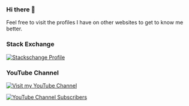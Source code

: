 ### Hi there 👋

Feel free to visit the profiles I have on other websites to get to know me better.

### Stack Exchange
[![Stackschange Profile](https://stackexchange.com/users/flair/1418680.png)](https://stackexchange.com/users/1418680/oscargarcia)

### YouTube Channel
[![Visit my YouTube Channel](https://i.ytimg.com/vi/KQumc1QPMBM/hqdefault.jpg?sqp=-oaymwEcCPYBEIoBSFXyq4qpAw4IARUAAIhCGAFwAcABBg==&rs=AOn4CLDH3awsM9WpltCzwY5tpfE6pGcH_Q)](https://www.youtube.com/c/OscarGarciaB)

[![YouTube Channel Subscribers](https://img.shields.io/youtube/channel/subscribers/UCpAmjKx5XV4xiimAJHG1FUA?style=social)](http://www.youtube.com/channel/UCpAmjKx5XV4xiimAJHG1FUA?sub_confirmation=1)
